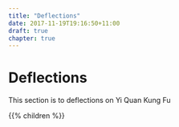 ```yaml
---
title: "Deflections"
date: 2017-11-19T19:16:50+11:00
draft: true
chapter: true
---
```


# Deflections

This section is to deflections on Yi Quan Kung Fu



{{% children %}}
